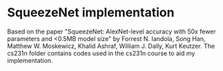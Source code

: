 # SqueezeNet implementation

Based on the paper "SqueezeNet: AlexNet-level accuracy with 50x fewer parameters and <0.5MB model size" by Forrest N. Iandola, Song Han, Matthew W. Moskewicz, Khalid Ashraf, William J. Dally, Kurt Keutzer. 
The cs231n folder contains codes used in the cs231n course to aid my implementation. 
